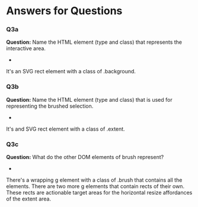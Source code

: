# Answers for Questions

### Q3a
**Question:** Name the HTML element (type and class) that represents the interactive area.

-
It's an SVG rect element with a class of .background.

### Q3b
**Question:** Name the HTML element (type and class) that is used for representing the brushed selection.

-
It's and SVG rect element with a class of .extent.

### Q3c
**Question:** What do the other DOM elements of brush represent?

-
There's a wrapping g element with a class of .brush that contains all the elements. There are two more g elements that contain rects of their own. These rects are actionable target areas for the horizontal resize affordances of the extent area.

